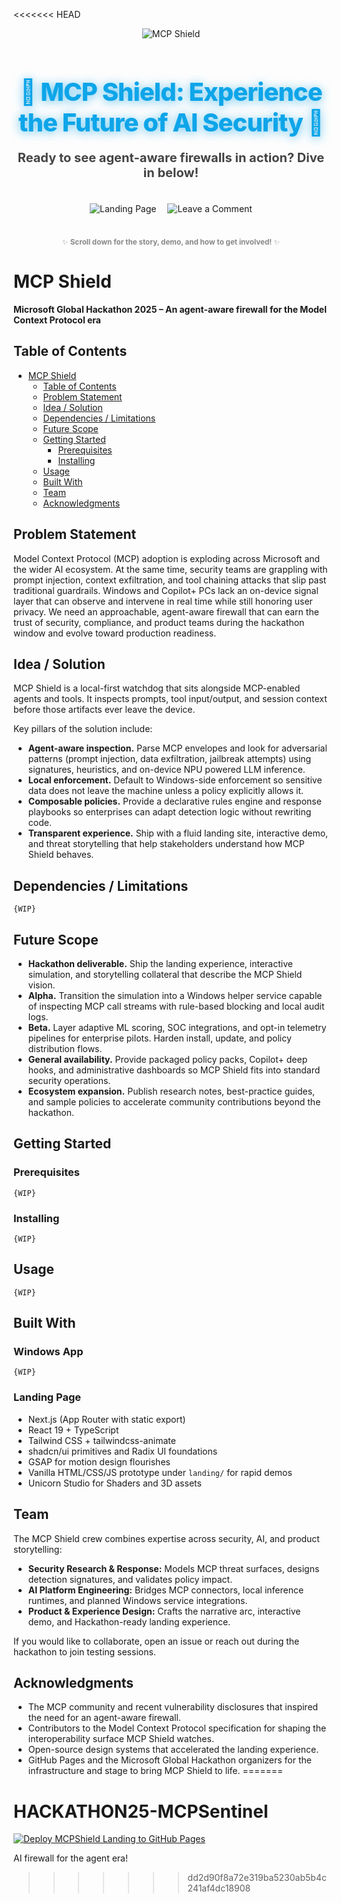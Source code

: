 <<<<<<< HEAD
<div align="center" style="margin-bottom: 2em;">
  
  <img src="assets/mcp-shield-banner.gif" alt="MCP Shield" loop=infinite/>
  
  <h1 align="center" style="font-size:2.5rem; font-weight:800; margin: 1.5em 0 0.5em 0; letter-spacing: -1px; color: #0ea5e9; text-shadow: 0 2px 16px #0ea5e9aa;">🚨 MCP Shield: Experience the Future of AI Security 🚨</h1>
  
  <p align="center" style="font-size:1.25rem; color:#444; margin-bottom:1.5em;">
    <strong>Ready to see agent-aware firewalls in action? Dive in below!</strong>
  </p>
  
  <a href="https://jitha-afk.github.io/MCPShield/" target="_blank" style="text-decoration:none;">
    <img src="https://img.shields.io/badge/🌐%20Explore%20Landing%20Page-0ea5e9?style=for-the-badge&logo=vercel&logoColor=white" alt="Landing Page" style="margin:0.5em;"/>
  </a>

  <a href="https://innovationstudio.microsoft.com/hackathons/hackathon2025/project/95945" target="_blank" style="text-decoration:none;">
    <img src="https://img.shields.io/badge/💬%20Like%20the%20Idea%3F%20Leave%20a%20Comment-0ea5e9?style=for-the-badge&logo=microsoft&logoColor=white" alt="Leave a Comment" style="margin:0.5em;"/>
  </a>
  
  <br/>

  <br/>

  <sub style="color:#888;">✨ <b>Scroll down for the story, demo, and how to get involved!</b> ✨</sub>
  
</div>

# MCP Shield

**Microsoft Global Hackathon 2025 – An agent-aware firewall for the Model Context Protocol era**

## Table of Contents
- [MCP Shield](#mcp-shield)
  - [Table of Contents](#table-of-contents)
  - [Problem Statement](#problem-statement)
  - [Idea / Solution](#idea--solution)
  - [Dependencies / Limitations](#dependencies--limitations)
  - [Future Scope](#future-scope)
  - [Getting Started](#getting-started)
    - [Prerequisites](#prerequisites)
    - [Installing](#installing)
  - [Usage](#usage)
  - [Built With](#built-with)
  - [Team](#team)
  - [Acknowledgments](#acknowledgments)

## Problem Statement

Model Context Protocol (MCP) adoption is exploding across Microsoft and the wider AI ecosystem. At the same time, security teams are grappling with prompt injection, context exfiltration, and tool chaining attacks that slip past traditional guardrails. Windows and Copilot+ PCs lack an on-device signal layer that can observe and intervene in real time while still honoring user privacy. We need an approachable, agent-aware firewall that can earn the trust of security, compliance, and product teams during the hackathon window and evolve toward production readiness.

## Idea / Solution

MCP Shield is a local-first watchdog that sits alongside MCP-enabled agents and tools. It inspects prompts, tool input/output, and session context before those artifacts ever leave the device.

Key pillars of the solution include:

- **Agent-aware inspection.** Parse MCP envelopes and look for adversarial patterns (prompt injection, data exfiltration, jailbreak attempts) using signatures, heuristics, and on-device NPU powered LLM inference.
- **Local enforcement.** Default to Windows-side enforcement so sensitive data does not leave the machine unless a policy explicitly allows it.
- **Composable policies.** Provide a declarative rules engine and response playbooks so enterprises can adapt detection logic without rewriting code.
- **Transparent experience.** Ship with a fluid landing site, interactive demo, and threat storytelling that help stakeholders understand how MCP Shield behaves.


## Dependencies / Limitations

`{WIP}`

## Future Scope

- **Hackathon deliverable.** Ship the landing experience, interactive simulation, and storytelling collateral that describe the MCP Shield vision.
- **Alpha.** Transition the simulation into a Windows helper service capable of inspecting MCP call streams with rule-based blocking and local audit logs.
- **Beta.** Layer adaptive ML scoring, SOC integrations, and opt-in telemetry pipelines for enterprise pilots. Harden install, update, and policy distribution flows.
- **General availability.** Provide packaged policy packs, Copilot+ deep hooks, and administrative dashboards so MCP Shield fits into standard security operations.
- **Ecosystem expansion.** Publish research notes, best-practice guides, and sample policies to accelerate community contributions beyond the hackathon.

## Getting Started

### Prerequisites

`{WIP}`

### Installing

`{WIP}`

## Usage

`{WIP}`

## Built With

### Windows App

`{WIP}`

### Landing Page

- Next.js (App Router with static export)
- React 19 + TypeScript
- Tailwind CSS + tailwindcss-animate
- shadcn/ui primitives and Radix UI foundations
- GSAP for motion design flourishes
- Vanilla HTML/CSS/JS prototype under `landing/` for rapid demos
- Unicorn Studio for Shaders and 3D assets

## Team

The MCP Shield crew combines expertise across security, AI, and product storytelling:

- **Security Research & Response:** Models MCP threat surfaces, designs detection signatures, and validates policy impact.
- **AI Platform Engineering:** Bridges MCP connectors, local inference runtimes, and planned Windows service integrations.
- **Product & Experience Design:** Crafts the narrative arc, interactive demo, and Hackathon-ready landing experience.

If you would like to collaborate, open an issue or reach out during the hackathon to join testing sessions.

## Acknowledgments

- The MCP community and recent vulnerability disclosures that inspired the need for an agent-aware firewall.
- Contributors to the Model Context Protocol specification for shaping the interoperability surface MCP Shield watches.
- Open-source design systems that accelerated the landing experience.
- GitHub Pages and the Microsoft Global Hackathon organizers for the infrastructure and stage to bring MCP Shield to life.
=======
# HACKATHON25-MCPSentinel

[![Deploy MCPShield Landing to GitHub Pages](https://github.com/Jitha-afk/MCPShield/actions/workflows/deploy-pages.yml/badge.svg?branch=pages)](https://github.com/Jitha-afk/MCPShield/actions/workflows/deploy-pages.yml)

AI firewall for the agent era!
>>>>>>> dd2d90f8a72e319ba5230ab5b4c241af4dc18908

